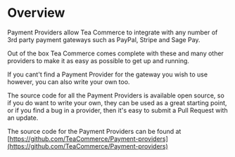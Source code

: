 # Overview

Payment Providers allow Tea Commerce to integrate with any number of 3rd party payment gateways such as PayPal, Stripe and Sage Pay.

Out of the box Tea Commerce comes complete with these and many other providers to make it as easy as possible to get up and running.

If you cant't find a Payment Provider for the gateway you wish to use however, you can also write your own too. 

The source code for all the Payment Providers is available open source, so if you do want to write your own, they can be used as a great starting point, or if you find a bug in a provider, then it's easy to submit a Pull Request with an update.

The source code for the Payment Providers can be found at [https://github.com/TeaCommerce/Payment-providers](https://github.com/TeaCommerce/Payment-providers)

<script>
// export default {
//   created() {
//     this.$router.replace('2checkout/')
//   }
// }
</script>
